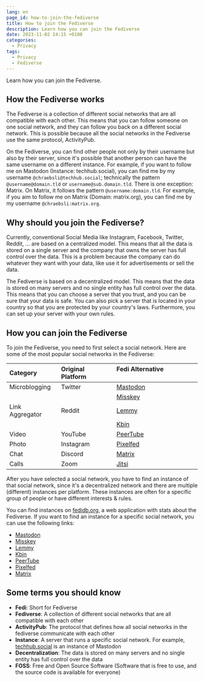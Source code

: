 ```yaml
---
lang: en
page_id: how-to-join-the-fediverse
title: How to join the Fediverse
description: Learn how you can join the Fediverse
date: 2023-11-02 14:15 +0100
categories:
  - Privacy
tags:
  - Privacy
  - Fediverse
---
```


Learn how you can join the Fediverse.

## How the Fediverse works

The Fediverse is a collection of different social networks that are all compatible with each other. This means that you can follow someone on one social network, and they can follow you back on a different social network. This is possible because all the social networks in the Fediverse use the same protocol, ActivityPub.

On the Fediverse, you can find other people not only by their username but also by their server, since it's possible that another person can have the same username on a different instance. For example, if you want to follow me on Mastodon (Instance: techhub.social), you can find me by my username `@chraebsli@techhub.social`; technically the pattern `@username@domain.tld` or `username@sub.domain.tld`. There is one exception: Matrix. On Matrix, it follows the pattern `@username:domain.tld`. For example, if you aim to follow me on Matrix (Domain: matrix.org), you can find me by my username `@chraebsli:matrix.org`.

## Why should you join the Fediverse?

Currently, conventional Social Media like Instagram, Facebook, Twitter, Reddit, ... are based on a centralized model. This means that all the data is stored on a single server and the company that owns the server has full control over the data. This is a problem because the company can do whatever they want with your data, like use it for advertisements or sell the data.

The Fediverse is based on a decentralized model. This means that the data is stored on many servers and no single entity has full control over the data. This means that you can choose a server that you trust, and you can be sure that your data is safe. You can also pick a server that is located in your country so that you are protected by your country's laws. Furthermore, you can set up your server with your own rules.

## How you can join the Fediverse

To join the Fediverse, you need to first select a social network. Here are some of the most popular social networks in the Fediverse:

| Category        | Original Platform | Fedi Alternative                     |
|:----------------|:------------------|:-------------------------------------|
| Microblogging   | Twitter           | [Mastodon](https://joinmastodon.org) |
|                 |                   | [Misskey](https://misskey-hub.net)   |
| Link Aggregator | Reddit            | [Lemmy](https://join-lemmy.org)      |
|                 |                   | [Kbin](https://kbin.pub)          |
| Video           | YouTube           | [PeerTube](https://joinpeertube.org) |
| Photo           | Instagram         | [Pixelfed](https://pixelfed.social)  |
| Chat            | Discord           | [Matrix](https://matrix.org)         |
| Calls           | Zoom              | [Jitsi](https://jitsi.org)           |

After you have selected a social network, you have to find an instance of that social network, since it's a decentralized network and there are multiple (different) instances per platform. These instances are often for a specific group of people or have different interests & rules.

You can find instances on [fedidb.org](https://fedidb.org/network), a web application with stats about the Fediverse. If you want to find an instance for a specific social network, you can use the following links:

- [Mastodon](https://joinmastodon.org/servers)
- [Misskey](https://join.misskey.page/instances)
- [Lemmy](https://join-lemmy.org/instances)
- [Kbin](https://fedidb.org/software/kbin)
- [PeerTube](https://joinpeertube.org/instances)
- [Pixelfed](https://pixelfed.org/join)
- [Matrix](https://servers.joinmatrix.org/)

## Some terms you should know

- **Fedi**: Short for Fediverse
- **Fediverse**: A collection of different social networks that are all compatible with each other
- **ActivityPub**: The protocol that defines how all social networks in the fediverse communicate with each other
- **Instance**: A server that runs a specific social network. For example, [techhub.social](https://techhub.social) is an instance of Mastodon
- **Decentralization**: The data is stored on many servers and no single entity has full control over the data
- **FOSS**: Free and Open Source Software (Software that is free to use, and the source code is available for everyone)
